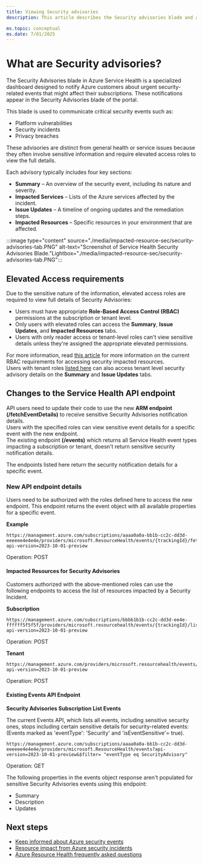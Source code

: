 ```yaml
---
title: Viewing Security advisories
description: This article describes the Security advisories blade and a change that requires users to obtain elevated access roles in order to view Security advisory details

ms.topic: conceptual
ms.date: 7/01/2025
---
```



# What are Security advisories?

The Security Advisories blade in Azure Service Health is a specialized dashboard designed to notify Azure customers about urgent security-related events that might affect their subscriptions. These notifications appear in the Security Advisories blade of the portal.

This blade is used to communicate critical security events such as:
- Platform vulnerabilities
- Security incidents
- Privacy breaches

These advisories are distinct from general health or service issues because they often involve sensitive information and require elevated access roles to view the full details. 

Each advisory typically includes four key sections:

- **Summary** – An overview of the security event, including its nature and severity.
- **Impacted Services** – Lists of the Azure services affected by the incident.
- **Issue Updates** – A timeline of ongoing updates and the remediation steps.
- **Impacted Resources** – Specific resources in your environment that are affected.


:::image type="content" source="./media/impacted-resource-sec/security-advisories-tab.PNG" alt-text="Screenshot of Service Health Security Advisories Blade."Lightbox="./media/impacted-resource-sec/security-advisories-tab.PNG":::


## Elevated Access requirements

Due to the sensitive nature of the information, elevated access roles are required to view full details of Security Advisories:

- Users must have appropriate **Role-Based Access Control (RBAC)** permissions at the subscription or tenant level.
- Only users with elevated roles can access the **Summary**, **Issue Updates**, and **Impacted Resources** tabs.
- Users with only reader access or tenant-level roles can't view sensitive details unless they're assigned the appropriate elevated permissions.

For more information, read [this article](impacted-resources-security.md) for more information on the current RBAC requirements for accessing security impacted resources.<br>
Users with tenant roles [listed here](admin-access-reference.md) can also access tenant level security advisory details on the **Summary** and **Issue Updates** tabs.




## Changes to the Service Health API endpoint

API users need to update their code to use the new **ARM endpoint (/fetchEventDetails)** to receive sensitive Security Advisories notification details.<br> Users with the specified roles can view sensitive event details for a specific event with the new endpoint. <br>The existing endpoint **(/events)** which returns all Service Health event types impacting a subscription or tenant, doesn't return sensitive security notification details. 

The endpoints listed here return the security notification details for a specific event.

### New API endpoint details

Users need to be authorized with the roles defined here to access the new endpoint.
This endpoint returns the event object with all available properties for a specific event. 

<!--- Available since API version 2022-10-01-->


**Example**

```HTTP
https://management.azure.com/subscriptions/aaaa0a0a-bb1b-cc2c-dd3d-eeeeee4e4e4e/providers/microsoft.ResourceHealth/events/{trackingId}/fetchEventDetails?api-version=2023-10-01-preview 
```
Operation: POST

#### Impacted Resources for Security Advisories

Customers authorized with the above-mentioned roles can use the following endpoints to access the list of resources impacted by a Security Incident.
<!--- Available since API version 2022-05-01-->

 
**Subscription**

```HTTP
https://management.azure.com/subscriptions/bbbb1b1b-cc2c-dd3d-ee4e-ffffff5f5f5f/providers/microsoft.resourcehealth/events/{trackingId}/listSecurityAdvisoryImpactedResources?api-version=2023-10-01-preview 
```
Operation: POST

**Tenant**

```HTTP
https://management.azure.com/providers/microsoft.resourcehealth/events/{trackingId}/listSecurityAdvisoryImpactedResources?api-version=2023-10-01-preview
```
Operation: POST

#### Existing Events API Endpoint

**Security Advisories Subscription List Events** 

The current Events API, which lists all events, including sensitive security ones, stops including certain sensitive details for security-related events:<br> (Events marked as 'eventType': 'Security' and 'isEventSensitive'= true).
<!--With API version 2023-10-01-preview (and future API versions), The existing Events API endpoint which returns the list of events (including sensitive security events with property 'eventType' : `Security` and property 'isEventSensitive' = true) will be restricted to not pass sensitive properties listed below for security events.-->

```HTTP
https://management.azure.com/subscriptions/aaaa0a0a-bb1b-cc2c-dd3d-eeeeee4e4e4e/providers/microsoft.ResourceHealth/events?api-version=2023-10-01-preview&$filter= "eventType eq SecurityAdvisory"
```
Operation: GET

The following properties in the events object response aren't populated for sensitive Security Advisories events using this endpoint:

* Summary
* Description
* Updates


## Next steps

* [Keep informed about Azure security events](stay-informed-security.md)
* [Resource impact from Azure security incidents](impacted-resources-security.md)
* [Azure Resource Health frequently asked questions](resource-health-faq.yml)
